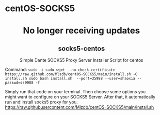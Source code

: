 # centOS-SOCKS5

<h1 align="center">No longer receiving updates</h1>

<h2 align="center">socks5-centos</h2>

<p align="center">Simple Dante SOCKS5 Proxy Server Installer Script for centos</p>

Command:
`sudo -i
sudo wget --no-check-certificate https://raw.github.com/Mlzdb/centOS-SOCKS5/main/install.sh -O install.sh
sudo bash install.sh  --port=35988 --user=shaoxia --passwd=ss9988 -f`

Simply run that code on your terminal. Then choose some options you might want to configure on your SOCKS5 Server. After that, it automatically run and install socks5 proxy for you.
https://raw.githubusercontent.com/Mlzdb/centOS-SOCKS5/main/install.sh






